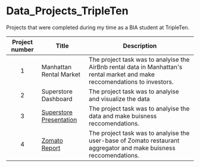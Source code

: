 # Data_Projects_TripleTen
Projects that were completed during my time as a BIA student at TripleTen. 


| Project number | Title | Description |
| :-----------: | ----------- |----------- |
| 1 | Manhattan Rental Market| The project task was to analyise the AirBnb rental data in Manhattan's rental market and make reccomendations to investors. |
| 2 | Superstore Dashboard | The project task was to analyise and visualize the data |
| 3 | [Superstore Presentation](Superstore) | The project task was to analyise the data and make buisness reccomendations. |
| 4 | [Zomato Report](https://github.com/couign/Data_Projects_TripleTen/blob/main/Zomato) | The project task was to analyise the user-base of Zomato restaurant aggregator and make buisness reccomendations. |

